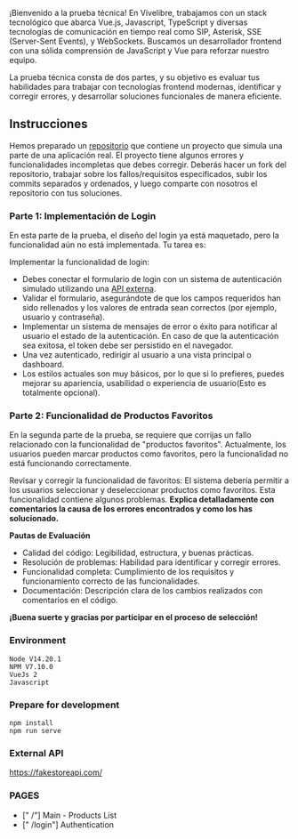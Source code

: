 ¡Bienvenido a la prueba técnica! En Vivelibre, trabajamos con un stack tecnológico que abarca Vue.js, Javascript, TypeScript y diversas tecnologías de comunicación en tiempo real como SIP, Asterisk, SSE (Server-Sent Events), y WebSockets. Buscamos un desarrollador frontend con una sólida comprensión de JavaScript y Vue para reforzar nuestro equipo.

La prueba técnica consta de dos partes, y su objetivo es evaluar tus habilidades para trabajar con tecnologías frontend modernas, identificar y corregir errores, y desarrollar soluciones funcionales de manera eficiente.


## Instrucciones

Hemos preparado un [repositorio](https://github.com/jbarrios-vivelibre/frontend-test) que contiene un proyecto que simula una parte de una aplicación real. El proyecto tiene algunos errores y funcionalidades incompletas que debes corregir. Deberás hacer un fork del repositorio, trabajar sobre los fallos/requisitos especificados, subir los commits separados y ordenados, y luego comparte con nosotros el repositorio con tus soluciones.

### **Parte 1: Implementación de Login**
En esta parte de la prueba, el diseño del login ya está maquetado, pero la funcionalidad aún no está implementada. Tu tarea es:

Implementar la funcionalidad de login:
- Debes conectar el formulario de login con un sistema de autenticación simulado  utilizando una [API externa](https://fakestoreapi.com/).
- Validar el formulario, asegurándote de que los campos requeridos han sido rellenados y los valores de entrada sean correctos (por ejemplo, usuario y contraseña).
- Implementar un sistema de mensajes de error o éxito para notificar al usuario el estado de la autenticación. En caso de que la autenticación sea exitosa, el token debe ser persistido en el navegador.
- Una vez autenticado, redirigir al usuario a una vista principal o dashboard.
- Los estilos actuales son muy básicos, por lo que si lo prefieres, puedes mejorar su apariencia, usabilidad o experiencia de usuario(Esto es totalmente opcional).

### **Parte 2: Funcionalidad de Productos Favoritos**
En la segunda parte de la prueba, se requiere que corrijas un fallo relacionado con la funcionalidad de "productos favoritos". Actualmente, los usuarios pueden marcar productos como favoritos, pero la funcionalidad no está funcionando correctamente.

Revisar y corregir la funcionalidad de favoritos:
El sistema debería permitir a los usuarios seleccionar y deseleccionar productos como favoritos.
Esta funcionalidad contiene algunos problemas. **Explica detalladamente con comentarios la causa de los errores encontrados y como los has solucionado.**

**Pautas de Evaluación**
- Calidad del código: Legibilidad, estructura, y buenas prácticas.
- Resolución de problemas: Habilidad para identificar y corregir errores.
- Funcionalidad completa: Cumplimiento de los requisitos y funcionamiento correcto de las funcionalidades.
- Documentación: Descripción clara de los cambios realizados con comentarios en el código.

**¡Buena suerte y gracias por participar en el proceso de selección!**

### Environment
```
Node V14.20.1
NPM V7.10.0
VueJs 2
Javascript
```

### Prepare for development
```
npm install
npm run serve
```

### External API
https://fakestoreapi.com/

### PAGES
- [" /"] Main - Products List
- [" /login"] Authentication